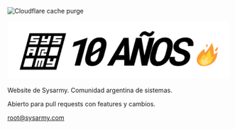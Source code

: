 ![Cloudflare cache purge](https://github.com/sysarmy/sysarmy.github.io/workflows/Cloudflare%20cache%20purge/badge.svg?event=page_build)

<a href="https://sysarmy.com"><img src="./images/logo.png"></a><br />

Website de Sysarmy. Comunidad argentina de sistemas.

Abierto para pull requests con features y cambios.

root@sysarmy.com
